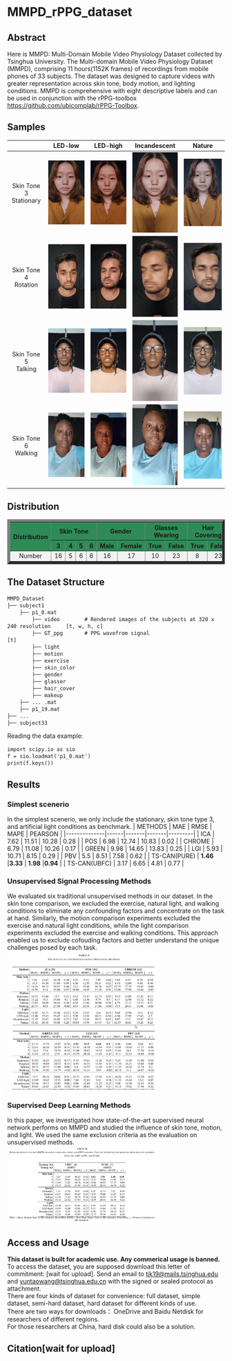 # MMPD_rPPG_dataset

## Abstract
Here is MMPD: Multi-Domain Mobile Video Physiology Dataset collected by Tsinghua University.
The Multi-domain Mobile Video Physiology Dataset (MMPD), comprising 11 hours(1152K frames) of recordings from mobile phones of 33 subjects. The dataset was designed to capture videos with greater representation across skin tone, body motion, and lighting conditions. MMPD is comprehensive with eight descriptive labels and can be used in conjunction with the rPPG-toolbox <https://github.com/ubicomplab/rPPG-Toolbox>.

## Samples
|                           |LED-low|LED-high|Incandescent|Nature|
|:-------------------------:|:-----:|:------:|:----------:|:----:|
|Skin Tone 3<br />Stationary|![](gif/LED-low_S.gif)|![](gif/LED-high_S.gif)|![](gif/Incandescent_S.gif)|![](gif/Nature_S.gif)|
|Skin Tone 4<br />Rotation  |![](gif/LED-low_R.gif)|![](gif/LED-high_R.gif)|![](gif/Incandescent_R.gif)|![](gif/Nature_R.gif)|
|Skin Tone 5<br />Talking   |![](gif/LED-low_T.gif)|![](gif/LED-high_T.gif)|![](gif/Incandescent_T.gif)|![](gif/Nature_T.gif)|
|Skin Tone 6<br />Walking   |![](gif/LED-low_W.gif)|![](gif/LED-high_W.gif)|![](gif/Incandescent_W.gif)|![](gif/Nature_W.gif)|

## Distribution
<!DOCTYPE html>
<html lang="en">
<body>

<table border="6" width="500px" bgcolor="#f2f2f2" cellspacing="0" cellpadding="5" align="center">
    <thead>
        <tr bgcolor="#2e8b57">
            <th rowspan="2">Distribution</th>
            <th colspan="4">Skin Tone</th>
            <th colspan="2">Gender</th>
            <th colspan="2">Glasses Wearing</th>
            <th colspan="2">Hair Covering</th>
            <th colspan="2">Makeup</th>
        </tr>
        <tr bgcolor="#2e8b57">
            <th>3</th>
            <th>4</th>
            <th>5</th>
            <th>6</th>
            <th>Male</th>
            <th>Female</th>
            <th>True</th>
            <th>False</th>
            <th>True</th>
            <th>False</th>
            <th>True</th>
            <th>False</th>
        </tr>
    </thead>
    <tbody align="center" valign="middle">
        <tr>
        <td>Number</td>
        <td>16</td>
        <td>5</td>
        <td>6</td>
        <td>6</td>
        <td>16</td>
        <td>17</td>
        <td>10</td>
        <td>23</td>
        <td>8</td>
        <td>23</td>
        <td>4</td>
        <td>29</td>
    </tr>
</table>
</body>
</html>


## The Dataset Structure
```
MMPD_Dataset
├── subject1
    ├── p1_0.mat
        ├── video        # Rendered images of the subjects at 320 x 240 resolution     [t, w, h, c]
        ├── GT_ppg       # PPG wavefrom signal                                         [t]
        ├── light        
        ├── motion
        ├── exercise
        ├── skin_color
        ├── gender
        ├── glasser
        ├── hair_cover
        ├── makeup
    ├── ... .mat
    ├── p1_19.mat
├── ...
├── subject33
```
 
Reading the data example:
 
```
import scipy.io as sio
f = sio.loadmat('p1_0.mat')
print(f.keys())
```

## Results
### Simplest scenerio
In the simplest scenerio, we only include the stationary, skin tone type 3, and artificial light conditions as benchmark.
| METHODS      | MAE  | RMSE  | MAPE  | PEARSON |
|--------------|------|-------|-------|---------|
| ICA          | 7.62 | 11.51 | 10.28 | 0.28    |
| POS          | 6.98 | 12.74 | 10.83 | 0.02    |
| CHROME       | 6.79 | 11.08 | 10.26 | 0.17    |
| GREEN        | 9.98 | 14.65 | 13.83 | 0.25    |
| LGI          | 5.93 | 10.71 | 8.15  | 0.29    |
| PBV          | 5.5  | 8.51  | 7.58  | 0.62    |
| TS-CAN(PURE) | **1.46** |**3.33** | **1.98** |**0.94**  |
| TS-CAN(UBFC) | 3.17 | 6.65  | 4.81  | 0.77    |

### Unsupervised Signal Processing Methods

We evaluated six traditional unsupervised methods in our dataset. In the skin tone comparison, we excluded the exercise, natural light, and walking conditions to eliminate any confounding factors and concentrate on the task at hand. Similarly, the motion comparison experiments excluded the exercise and natural light conditions, while the light comparison experiments excluded the exercise and walking conditions. This approach enabled us to exclude cofouding factors and better understand the unique challenges posed by each task.
<img src='https://github.com/McJackTang/Markdown_images/blob/main/signal.png' width = 70% height = 70%/>

### Supervised Deep Learning Methods
In this paper, we investigated how state-of-the-art supervised neural network performs on MMPD and studied the influence of skin tone, motion, and light. We used the same exclusion criteria as the evaluation on unsupervised methods.
<img src='https://github.com/McJackTang/Markdown_images/blob/main/DeepLearning.png' width = 70% height = 70% />

## Access and Usage
**This dataset is built for academic use. Any commerical usage is banned.**  
To access the dataset, you are supposed download this letter of commitment: [wait for upload]. Send an email to <tjk19@mails.tsinghua.edu> and <yuntaowang@tsinghua.edu.cn> with the signed or sealed protocol as attachment.  
There are four kinds of dataset for convenience: full dataset, simple dataset, semi-hard dataset, hard dataset for different kinds of use.  
There are two ways for downloads： OneDrive and Baidu Netdisk for researchers of different regions.  
For those researchers at China, hard disk could also be a solution.

## Citation[wait for upload]
